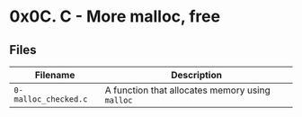 # 0x0C. C - More malloc, free

## Files

| Filename | Description |
| ----------------------| ---------------------------------------|
| `0-malloc_checked.c` | A function that allocates memory using `malloc` |
